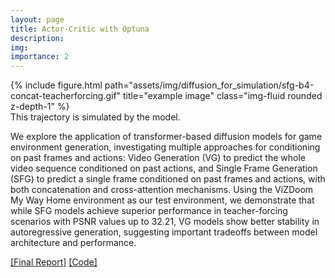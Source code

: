 ```yaml
---
layout: page
title: Actor-Critic with Optuna
description: 
img:
importance: 2
---
```


<div class="row">
    <div class="col-sm mt-3 mt-md-0">
        {% include figure.html path="assets/img/diffusion_for_simulation/sfg-b4-concat-teacherforcing.gif" title="example image" class="img-fluid rounded z-depth-1" %}
    </div>
</div>
<div class="caption">
    This trajectory is simulated by the model.
</div>

We explore the application of transformer-based
diffusion models for game environment generation, investigating multiple approaches for conditioning on past frames and actions: Video Generation (VG) to predict the whole video sequence
conditioned on past actions, and Single Frame
Generation (SFG) to predict a single frame conditioned on past frames and actions, with both
concatenation and cross-attention mechanisms.
Using the ViZDoom My Way Home environment as our test environment, we demonstrate that
while SFG models achieve superior performance
in teacher-forcing scenarios with PSNR values
up to 32.21, VG models show better stability in
autoregressive generation, suggesting important
tradeoffs between model architecture and performance.

[[Final Report]](assets/pdf/Diffusion_for_Simulation.pdf) [[Code]](https://github.com/georgysavva/diffusion-for-simulation)
